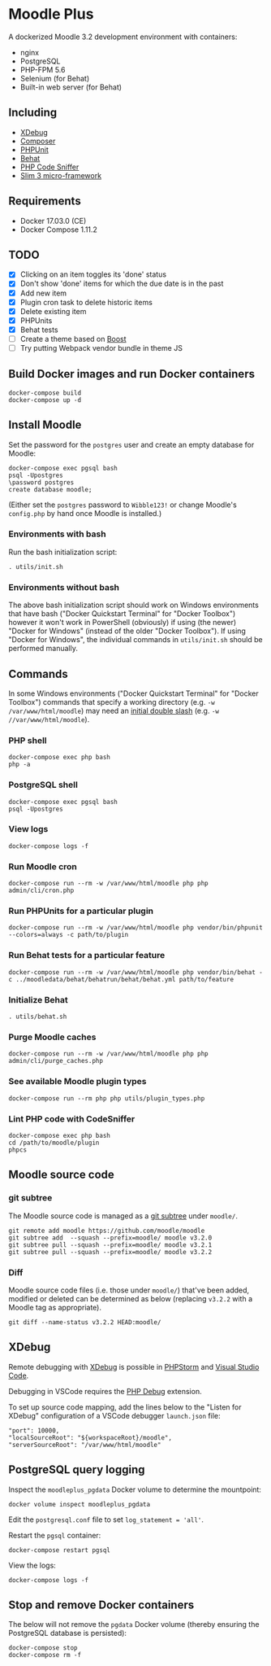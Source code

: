 # Moodle Plus

A dockerized Moodle 3.2 development environment with containers:

* nginx
* PostgreSQL
* PHP-FPM 5.6
* Selenium (for Behat)
* Built-in web server (for Behat)

## Including

* [XDebug](https://xdebug.org/)
* [Composer](https://getcomposer.org/)
* [PHPUnit](https://docs.moodle.org/dev/PHPUnit)
* [Behat](https://docs.moodle.org/dev/Acceptance_testing)
* [PHP Code Sniffer](https://github.com/squizlabs/PHP_CodeSniffer)
* [Slim 3 micro-framework](https://www.slimframework.com/docs/)

## Requirements

* Docker 17.03.0 (CE)
* Docker Compose 1.11.2

## TODO

- [x] Clicking on an item toggles its 'done' status
- [x] Don't show 'done' items for which the due date is in the past
- [x] Add new item
- [x] Plugin cron task to delete historic items
- [x] Delete existing item
- [x] PHPUnits
- [x] Behat tests
- [ ] Create a theme based on [Boost](https://docs.moodle.org/dev/Creating_a_theme_based_on_boost)
- [ ] Try putting Webpack vendor bundle in theme JS

## Build Docker images and run Docker containers

```
docker-compose build
docker-compose up -d
```

## Install Moodle

Set the password for the `postgres` user and create an empty database for Moodle:

```
docker-compose exec pgsql bash
psql -Upostgres
\password postgres
create database moodle;
```

(Either set the `postgres` password to `Wibble123!` or change Moodle's `config.php` by hand once Moodle is installed.)

### Environments with bash

Run the bash initialization script:

```
. utils/init.sh
```

### Environments without bash

The above bash initialization script should work on Windows environments that have bash ("Docker Quickstart Terminal" for "Docker Toolbox") however it won't work in PowerShell (obviously) if using (the newer) "Docker for Windows" (instead of the older "Docker Toolbox"). If using "Docker for Windows", the individual commands in `utils/init.sh` should be performed manually.

## Commands

In some Windows environments ("Docker Quickstart Terminal" for "Docker Toolbox") commands that specify a working directory (e.g. `-w /var/www/html/moodle`) may need an [initial double slash](http://stackoverflow.com/questions/16344985/how-do-i-pass-an-absolute-path-to-the-adb-command-via-git-bash-for-windows) (e.g. `-w //var/www/html/moodle`).

### PHP shell

```
docker-compose exec php bash
php -a
```

### PostgreSQL shell

```
docker-compose exec pgsql bash
psql -Upostgres
```

### View logs

```
docker-compose logs -f
```

### Run Moodle cron

```
docker-compose run --rm -w /var/www/html/moodle php php admin/cli/cron.php
```

### Run PHPUnits for a particular plugin

```
docker-compose run --rm -w /var/www/html/moodle php vendor/bin/phpunit --colors=always -c path/to/plugin
```

### Run Behat tests for a particular feature

```
docker-compose run --rm -w /var/www/html/moodle php vendor/bin/behat -c ../moodledata/behat/behatrun/behat/behat.yml path/to/feature
```

### Initialize Behat

```
. utils/behat.sh
```

### Purge Moodle caches

```
docker-compose run --rm -w /var/www/html/moodle php php admin/cli/purge_caches.php
```

### See available Moodle plugin types

```
docker-compose run --rm php php utils/plugin_types.php
```

### Lint PHP code with CodeSniffer

```
docker-compose exec php bash
cd /path/to/moodle/plugin
phpcs
```

## Moodle source code

### git subtree

The Moodle source code is managed as a [git subtree](https://blogs.atlassian.com/2013/05/alternatives-to-git-submodule-git-subtree/) under `moodle/`.

```
git remote add moodle https://github.com/moodle/moodle
git subtree add  --squash --prefix=moodle/ moodle v3.2.0
git subtree pull --squash --prefix=moodle/ moodle v3.2.1
git subtree pull --squash --prefix=moodle/ moodle v3.2.2
```

### Diff

Moodle source code files (i.e. those under `moodle/`) that've been added, modified or deleted can be determined as below (replacing `v3.2.2` with a Moodle tag as appropriate).

```
git diff --name-status v3.2.2 HEAD:moodle/
```

## XDebug

Remote debugging with [XDebug](https://xdebug.org/) is possible in [PHPStorm](https://www.jetbrains.com/phpstorm/) and [Visual Studio Code](https://code.visualstudio.com/Docs/languages/php).

Debugging in VSCode requires the [PHP Debug](https://marketplace.visualstudio.com/items?itemName=felixfbecker.php-debug) extension.

To set up source code mapping, add the lines below to the "Listen for XDebug" configuration of a VSCode debugger `launch.json` file:

```
"port": 10000,
"localSourceRoot": "${workspaceRoot}/moodle",
"serverSourceRoot": "/var/www/html/moodle"
```

## PostgreSQL query logging

Inspect the `moodleplus_pgdata` Docker volume to determine the mountpoint:

```
docker volume inspect moodleplus_pgdata
```

Edit the `postgresql.conf` file to set `log_statement = 'all'`.

Restart the `pgsql` container:

```
docker-compose restart pgsql
```

View the logs:

```
docker-compose logs -f
```

## Stop and remove Docker containers

The below will not remove the `pgdata` Docker volume (thereby ensuring the PostgreSQL database is persisted):

```
docker-compose stop
docker-compose rm -f
```

